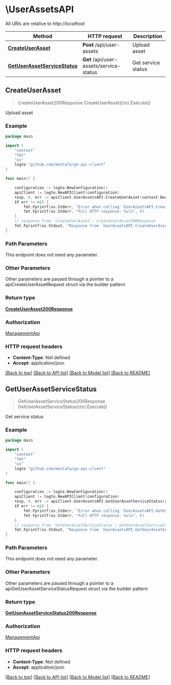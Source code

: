 # \UserAssetsAPI

All URIs are relative to *http://localhost*

Method | HTTP request | Description
------------- | ------------- | -------------
[**CreateUserAsset**](UserAssetsAPI.md#CreateUserAsset) | **Post** /api/user-assets | Upload asset
[**GetUserAssetServiceStatus**](UserAssetsAPI.md#GetUserAssetServiceStatus) | **Get** /api/user-assets/service-status | Get service status



## CreateUserAsset

> CreateUserAsset200Response CreateUserAsset(ctx).Execute()

Upload asset



### Example

```go
package main

import (
	"context"
	"fmt"
	"os"
	logto "github.com/mostafa/go-api-client"
)

func main() {

	configuration := logto.NewConfiguration()
	apiClient := logto.NewAPIClient(configuration)
	resp, r, err := apiClient.UserAssetsAPI.CreateUserAsset(context.Background()).Execute()
	if err != nil {
		fmt.Fprintf(os.Stderr, "Error when calling `UserAssetsAPI.CreateUserAsset``: %v\n", err)
		fmt.Fprintf(os.Stderr, "Full HTTP response: %v\n", r)
	}
	// response from `CreateUserAsset`: CreateUserAsset200Response
	fmt.Fprintf(os.Stdout, "Response from `UserAssetsAPI.CreateUserAsset`: %v\n", resp)
}
```

### Path Parameters

This endpoint does not need any parameter.

### Other Parameters

Other parameters are passed through a pointer to a apiCreateUserAssetRequest struct via the builder pattern


### Return type

[**CreateUserAsset200Response**](CreateUserAsset200Response.md)

### Authorization

[ManagementApi](../README.md#ManagementApi)

### HTTP request headers

- **Content-Type**: Not defined
- **Accept**: application/json

[[Back to top]](#) [[Back to API list]](../README.md#documentation-for-api-endpoints)
[[Back to Model list]](../README.md#documentation-for-models)
[[Back to README]](../README.md)


## GetUserAssetServiceStatus

> GetUserAssetServiceStatus200Response GetUserAssetServiceStatus(ctx).Execute()

Get service status



### Example

```go
package main

import (
	"context"
	"fmt"
	"os"
	logto "github.com/mostafa/go-api-client"
)

func main() {

	configuration := logto.NewConfiguration()
	apiClient := logto.NewAPIClient(configuration)
	resp, r, err := apiClient.UserAssetsAPI.GetUserAssetServiceStatus(context.Background()).Execute()
	if err != nil {
		fmt.Fprintf(os.Stderr, "Error when calling `UserAssetsAPI.GetUserAssetServiceStatus``: %v\n", err)
		fmt.Fprintf(os.Stderr, "Full HTTP response: %v\n", r)
	}
	// response from `GetUserAssetServiceStatus`: GetUserAssetServiceStatus200Response
	fmt.Fprintf(os.Stdout, "Response from `UserAssetsAPI.GetUserAssetServiceStatus`: %v\n", resp)
}
```

### Path Parameters

This endpoint does not need any parameter.

### Other Parameters

Other parameters are passed through a pointer to a apiGetUserAssetServiceStatusRequest struct via the builder pattern


### Return type

[**GetUserAssetServiceStatus200Response**](GetUserAssetServiceStatus200Response.md)

### Authorization

[ManagementApi](../README.md#ManagementApi)

### HTTP request headers

- **Content-Type**: Not defined
- **Accept**: application/json

[[Back to top]](#) [[Back to API list]](../README.md#documentation-for-api-endpoints)
[[Back to Model list]](../README.md#documentation-for-models)
[[Back to README]](../README.md)

